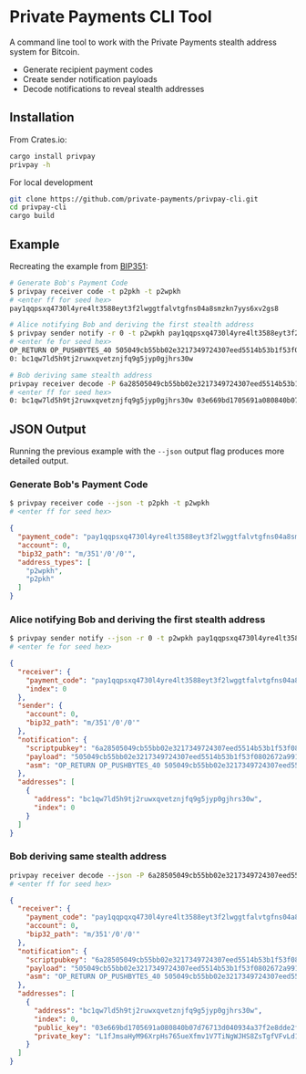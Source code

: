 # Private Payments CLI Tool

A command line tool to work with the Private Payments stealth address system for Bitcoin.

- Generate recipient payment codes
- Create sender notification payloads
- Decode notifications to reveal stealth addresses

## Installation

From Crates.io:

```bash
cargo install privpay
privpay -h
````

For local development

```bash
git clone https://github.com/private-payments/privpay-cli.git
cd privpay-cli
cargo build
```

## Example

Recreating the example from [BIP351](https://github.com/bitcoin/bips/blob/master/bip-0351.mediawiki):

```bash
# Generate Bob's Payment Code
$ privpay receiver code -t p2pkh -t p2wpkh
# <enter ff for seed hex>
pay1qqpsxq4730l4yre4lt3588eyt3f2lwggtfalvtgfns04a8smzkn7yys6xv2gs8

# Alice notifying Bob and deriving the first stealth address
$ privpay sender notify -r 0 -t p2wpkh pay1qqpsxq4730l4yre4lt3588eyt3f2lwggtfalvtgfns04a8smzkn7yys6xv2gs8
# <enter fe for seed hex>
OP_RETURN OP_PUSHBYTES_40 505049cb55bb02e3217349724307eed5514b53b1f53f0802672a9913d9bbb76afecc86be23f46401
0: bc1qw7ld5h9tj2ruwxqvetznjfq9g5jyp0gjhrs30w

# Bob deriving same stealth address
privpay receiver decode -P 6a28505049cb55bb02e3217349724307eed5514b53b1f53f0802672a9913d9bbb76afecc86be23f46401
# <enter ff for seed hex>
0: bc1qw7ld5h9tj2ruwxqvetznjfq9g5jyp0gjhrs30w 03e669bd1705691a080840b07d76713d040934a37f2e8dde2fe02f5d3286a49219 L1fJmsaHyM96XrpHs765ueXfmv1V7TiNgWJHS8ZsTgfVFvLd1TcU
```

## JSON Output

Running the previous example with the `--json` output flag produces more detailed output.

### Generate Bob's Payment Code

```bash
$ privpay receiver code --json -t p2pkh -t p2wpkh
# <enter ff for seed hex>
```

```json
{
  "payment_code": "pay1qqpsxq4730l4yre4lt3588eyt3f2lwggtfalvtgfns04a8smzkn7yys6xv2gs8",
  "account": 0,
  "bip32_path": "m/351'/0'/0'",
  "address_types": [
    "p2wpkh",
    "p2pkh"
  ]
}
```

### Alice notifying Bob and deriving the first stealth address

```bash
$ privpay sender notify --json -r 0 -t p2wpkh pay1qqpsxq4730l4yre4lt3588eyt3f2lwggtfalvtgfns04a8smzkn7yys6xv2gs8
# <enter fe for seed hex>
```

```json
{
  "receiver": {
    "payment_code": "pay1qqpsxq4730l4yre4lt3588eyt3f2lwggtfalvtgfns04a8smzkn7yys6xv2gs8",
    "index": 0
  },
  "sender": {
    "account": 0,
    "bip32_path": "m/351'/0'/0'"
  },
  "notification": {
    "scriptpubkey": "6a28505049cb55bb02e3217349724307eed5514b53b1f53f0802672a9913d9bbb76afecc86be23f46401",
    "payload": "505049cb55bb02e3217349724307eed5514b53b1f53f0802672a9913d9bbb76afecc86be23f46401",
    "asm": "OP_RETURN OP_PUSHBYTES_40 505049cb55bb02e3217349724307eed5514b53b1f53f0802672a9913d9bbb76afecc86be23f46401"
  },
  "addresses": [
    {
      "address": "bc1qw7ld5h9tj2ruwxqvetznjfq9g5jyp0gjhrs30w",
      "index": 0
    }
  ]
}
```

### Bob deriving same stealth address

```bash
privpay receiver decode --json -P 6a28505049cb55bb02e3217349724307eed5514b53b1f53f0802672a9913d9bbb76afecc86be23f46401
# <enter ff for seed hex>
```

```json
{
  "receiver": {
    "payment_code": "pay1qqpqxq4730l4yre4lt3588eyt3f2lwggtfalvtgfns04a8smzkn7yys66cs29t",
    "account": 0,
    "bip32_path": "m/351'/0'/0'"
  },
  "notification": {
    "scriptpubkey": "6a28505049cb55bb02e3217349724307eed5514b53b1f53f0802672a9913d9bbb76afecc86be23f46401",
    "payload": "505049cb55bb02e3217349724307eed5514b53b1f53f0802672a9913d9bbb76afecc86be23f46401",
    "asm": "OP_RETURN OP_PUSHBYTES_40 505049cb55bb02e3217349724307eed5514b53b1f53f0802672a9913d9bbb76afecc86be23f46401"
  },
  "addresses": [
    {
      "address": "bc1qw7ld5h9tj2ruwxqvetznjfq9g5jyp0gjhrs30w",
      "index": 0,
      "public_key": "03e669bd1705691a080840b07d76713d040934a37f2e8dde2fe02f5d3286a49219",
      "private_key": "L1fJmsaHyM96XrpHs765ueXfmv1V7TiNgWJHS8ZsTgfVFvLd1TcU"
    }
  ]
}
```
